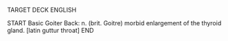TARGET DECK
ENGLISH

START
Basic
Goiter
Back: n. (brit. Goitre) morbid enlargement of the thyroid gland. [latin guttur throat]
END
